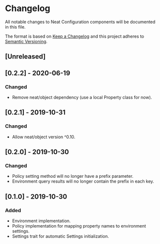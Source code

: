 # Changelog
All notable changes to Neat Configuration components will be documented in this file.

The format is based on [Keep a Changelog](https://keepachangelog.com/en/1.0.0/)
and this project adheres to [Semantic Versioning](https://semver.org/spec/v2.0.0.html).

## [Unreleased]

## [0.2.2] - 2020-06-19
### Changed
- Remove neat/object dependency (use a local Property class for now).

## [0.2.1] - 2019-10-31
### Changed
- Allow neat/object version ^0.10.

## [0.2.0] - 2019-10-30
### Changed
- Policy setting method will no longer have a prefix parameter.
- Environment query results will no longer contain the prefix in each key.

## [0.1.0] - 2019-10-30
### Added
- Environment implementation.
- Policy implementation for mapping property names to environment settings.
- Settings trait for automatic Settings initialization.
